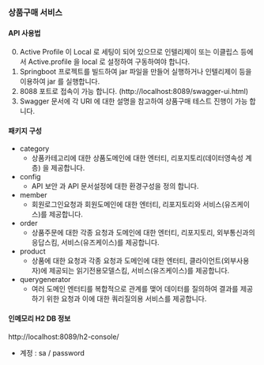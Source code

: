 ### 상품구매 서비스

#### API 사용법
0. Active Profile 이 Local 로 세팅이 되어 있으므로 인텔리제이 또는 이클립스 등에서 Active.profile 을 local 로 설정하여 구동하여야 합니다.
1. Springboot 프로젝트를 빌드하여 jar 파일을 만들어 실행하거나 인텔리제이 등을 이용하여 jar 를 실행합니다.
2. 8088 포트로 접속이 가능 합니다. (http://localhost:8089/swagger-ui.html)
3. Swagger 문서에 각 URI 에 대한 설명을 참고하여 상품구매 테스트 진행이 가능 합니다.

#### 패키지 구성
- category
    - 상품카테고리에 대한 상품도메인에 대한 엔터티, 리포지토리(데이터영속성 계층) 을 제공합니다.
- config
    - API 보안 과  API 문서설정에 대한 환경구성을 정의 합니다.
- member
    - 회원로그인요청과 회원도메인에 대한 엔터티, 리포지토리와 서비스(유즈케이스)를 제공합니다.
- order
    - 상품주문에 대한 각종 요청과 도메인에 대한 엔터티, 리포지토리, 외부통신과의 응답스킴, 서비스(유즈케이스)를 제공합니다.
- product
    - 상품에 대한 요청과 각종 요청과 도메인에 대한 엔터티, 클라이언트(외부사용자)에 제공되는 읽기전용모델스킴, 서비스(유즈케이스)를 제공합니다.
- querygenerator
    - 여러 도메인 엔터티를 복합적으로 관계를 맺어 데이터를 질의하여 결과를 제공하기 위한 요청과
    이에 대한 쿼리질의용 서비스를 제공합니다.

#### 인메모리 H2 DB 정보
http://localhost:8089/h2-console/
- 계정 : sa / password
